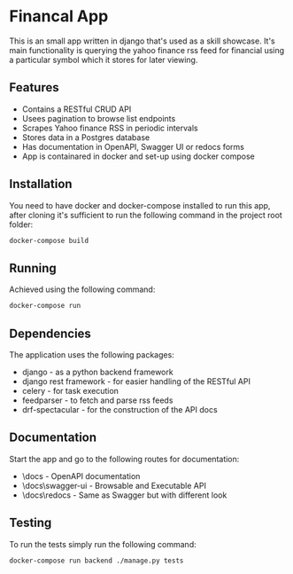 # Financal App

This is an small app written in django that's used as a skill showcase. It's main functionality is querying the yahoo finance rss feed for financial using a particular symbol which it stores for later viewing.
## Features

- Contains  a RESTful CRUD API
- Usees pagination to browse list endpoints
- Scrapes Yahoo finance RSS in periodic intervals
- Stores data in a Postgres database
- Has documentation in OpenAPI, Swagger UI or redocs forms
- App is containared in docker and set-up using docker compose

## Installation
You need to have docker and docker-compose installed to run this app, after cloning it's sufficient to run the following command in the project root folder:
```sh
docker-compose build
```
## Running 
Achieved using the following command:
```sh
docker-compose run
````

## Dependencies
The application uses the following packages:
- django - as a python backend framework
- django rest framework - for easier handling of the RESTful API
- celery - for task execution
- feedparser - to fetch and parse rss feeds
- drf-spectacular - for the construction of the API docs


## Documentation
Start the app and go to the following routes for documentation:
- \docs - OpenAPI documentation
- \docs\swagger-ui - Browsable and Executable API
- \docs\redocs - Same as Swagger but with different look

## Testing
To run the tests simply run the following command:
```sh
docker-compose run backend ./manage.py tests
```

